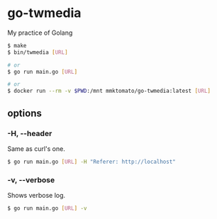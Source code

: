 # go-twmedia
My practice of Golang

```bash
$ make
$ bin/twmedia [URL]

# or
$ go run main.go [URL]

# or
$ docker run --rm -v $PWD:/mnt mmktomato/go-twmedia:latest [URL]
```

## options
### -H, --header
Same as curl's one.

```bash
$ go run main.go [URL] -H "Referer: http://localhost"
```

### -v, --verbose
Shows verbose log.

```bash
$ go run main.go [URL] -v
```
